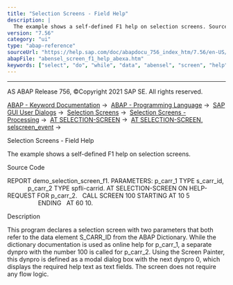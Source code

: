 ```yaml
---
title: "Selection Screens - Field Help"
description: |
  The example shows a self-defined F1 help on selection screens. Source Code REPORT demo_selection_screen_f1. PARAMETERS: p_carr_1 TYPE s_carr_id, p_carr_2 TYPE spfli-carrid. AT SELECTION-SCREEN ON HELP-REQUEST FOR p_carr_2. CALL SCREEN 100 STARTING AT 10 5 ENDING   AT 60 10. Description Th
version: "7.56"
category: "ui"
type: "abap-reference"
sourceUrl: "https://help.sap.com/doc/abapdocu_756_index_htm/7.56/en-US/abensel_screen_f1_help_abexa.htm"
abapFile: "abensel_screen_f1_help_abexa.htm"
keywords: ["select", "do", "while", "data", "abensel", "screen", "help", "abexa"]
---
```


* * *

AS ABAP Release 756, ©Copyright 2021 SAP SE. All rights reserved.

[ABAP - Keyword Documentation](https://help.sap.com/doc/abapdocu_756_index_htm/7.56/en-US/abenabap.htm) →  [ABAP - Programming Language](https://help.sap.com/doc/abapdocu_756_index_htm/7.56/en-US/abenabap_reference.htm) →  [SAP GUI User Dialogs](https://help.sap.com/doc/abapdocu_756_index_htm/7.56/en-US/abenabap_screens.htm) →  [Selection Screens](https://help.sap.com/doc/abapdocu_756_index_htm/7.56/en-US/abenselection_screen.htm) →  [Selection Screens - Processing](https://help.sap.com/doc/abapdocu_756_index_htm/7.56/en-US/abenselection_screen_events.htm) →  [AT SELECTION-SCREEN](https://help.sap.com/doc/abapdocu_756_index_htm/7.56/en-US/abapat_selection-screen.htm) →  [AT SELECTION-SCREEN, selscreen\_event](https://help.sap.com/doc/abapdocu_756_index_htm/7.56/en-US/abapat_selection-screen_events.htm) → 

Selection Screens - Field Help

The example shows a self-defined F1 help on selection screens.

Source Code

REPORT demo\_selection\_screen\_f1.
PARAMETERS: p\_carr\_1 TYPE s\_carr\_id,
            p\_carr\_2 TYPE spfli-carrid.
AT SELECTION-SCREEN ON HELP-REQUEST FOR p\_carr\_2.
  CALL SCREEN 100 STARTING AT 10 5
                  ENDING   AT 60 10.

Description

This program declares a selection screen with two parameters that both refer to the data element S\_CARR\_ID from the ABAP Dictionary. While the dictionary documentation is used as online help for p\_carr\_1, a separate dynpro with the number 100 is called for p\_carr\_2. Using the Screen Painter, this dynpro is defined as a modal dialog box with the next dynpro 0, which displays the required help text as text fields. The screen does not require any flow logic.